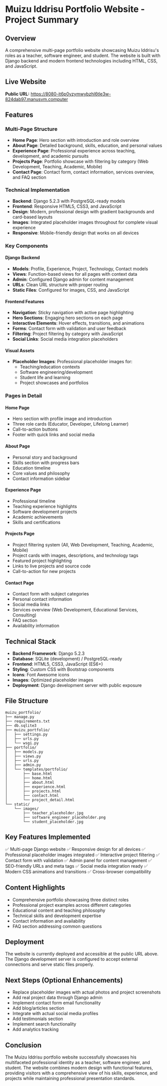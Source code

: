 # Muizu Iddrisu Portfolio Website - Project Summary

## Overview
A comprehensive multi-page portfolio website showcasing Muizu Iddrisu's roles as a teacher, software engineer, and student. The website is built with Django backend and modern frontend technologies including HTML, CSS, and JavaScript.

## Live Website
**Public URL:** https://8080-it6p0yzymwybzhl6tle3w-824dab97.manusvm.computer

## Features

### Multi-Page Structure
- **Home Page**: Hero section with introduction and role overview
- **About Page**: Detailed background, skills, education, and personal values
- **Experience Page**: Professional experience across teaching, development, and academic pursuits
- **Projects Page**: Portfolio showcase with filtering by category (Web Development, Teaching, Academic, Mobile)
- **Contact Page**: Contact form, contact information, services overview, and FAQ section

### Technical Implementation
- **Backend**: Django 5.2.3 with PostgreSQL-ready models
- **Frontend**: Responsive HTML5, CSS3, and JavaScript
- **Design**: Modern, professional design with gradient backgrounds and card-based layouts
- **Images**: Integrated placeholder images throughout for complete visual experience
- **Responsive**: Mobile-friendly design that works on all devices

### Key Components

#### Django Backend
- **Models**: Profile, Experience, Project, Technology, Contact models
- **Views**: Function-based views for all pages with context data
- **Admin**: Configured Django admin for content management
- **URLs**: Clean URL structure with proper routing
- **Static Files**: Configured for images, CSS, and JavaScript

#### Frontend Features
- **Navigation**: Sticky navigation with active page highlighting
- **Hero Sections**: Engaging hero sections on each page
- **Interactive Elements**: Hover effects, transitions, and animations
- **Forms**: Contact form with validation and user feedback
- **Filtering**: Project filtering by category with JavaScript
- **Social Links**: Social media integration placeholders

#### Visual Assets
- **Placeholder Images**: Professional placeholder images for:
  - Teaching/education contexts
  - Software engineering/development
  - Student life and learning
  - Project showcases and portfolios

### Pages in Detail

#### Home Page
- Hero section with profile image and introduction
- Three role cards (Educator, Developer, Lifelong Learner)
- Call-to-action buttons
- Footer with quick links and social media

#### About Page
- Personal story and background
- Skills section with progress bars
- Education timeline
- Core values and philosophy
- Contact information sidebar

#### Experience Page
- Professional timeline
- Teaching experience highlights
- Software development projects
- Academic achievements
- Skills and certifications

#### Projects Page
- Project filtering system (All, Web Development, Teaching, Academic, Mobile)
- Project cards with images, descriptions, and technology tags
- Featured project highlighting
- Links to live projects and source code
- Call-to-action for new projects

#### Contact Page
- Contact form with subject categories
- Personal contact information
- Social media links
- Services overview (Web Development, Educational Services, Consulting)
- FAQ section
- Availability information

## Technical Stack
- **Backend Framework**: Django 5.2.3
- **Database**: SQLite (development) / PostgreSQL-ready
- **Frontend**: HTML5, CSS3, JavaScript (ES6+)
- **Styling**: Custom CSS with Bootstrap components
- **Icons**: Font Awesome icons
- **Images**: Optimized placeholder images
- **Deployment**: Django development server with public exposure

## File Structure
```
muizu_portfolio/
├── manage.py
├── requirements.txt
├── db.sqlite3
├── muizu_portfolio/
│   ├── settings.py
│   ├── urls.py
│   └── wsgi.py
├── portfolio/
│   ├── models.py
│   ├── views.py
│   ├── urls.py
│   ├── admin.py
│   └── templates/portfolio/
│       ├── base.html
│       ├── home.html
│       ├── about.html
│       ├── experience.html
│       ├── projects.html
│       ├── contact.html
│       └── project_detail.html
└── static/
    └── images/
        ├── teacher_placeholder.jpg
        ├── software_engineer_placeholder.png
        └── student_placeholder.jpg
```

## Key Features Implemented
✅ Multi-page Django website
✅ Responsive design for all devices
✅ Professional placeholder images integrated
✅ Interactive project filtering
✅ Contact form with validation
✅ Admin panel for content management
✅ SEO-friendly URLs and meta tags
✅ Social media integration ready
✅ Modern CSS animations and transitions
✅ Cross-browser compatibility

## Content Highlights
- Comprehensive portfolio showcasing three distinct roles
- Professional project examples across different categories
- Educational content and teaching philosophy
- Technical skills and development expertise
- Contact information and availability
- FAQ section addressing common questions

## Deployment
The website is currently deployed and accessible at the public URL above. The Django development server is configured to accept external connections and serve static files properly.

## Next Steps (Optional Enhancements)
- Replace placeholder images with actual photos and project screenshots
- Add real project data through Django admin
- Implement contact form email functionality
- Add blog/articles section
- Integrate with actual social media profiles
- Add testimonials section
- Implement search functionality
- Add analytics tracking

## Conclusion
The Muizu Iddrisu portfolio website successfully showcases his multifaceted professional identity as a teacher, software engineer, and student. The website combines modern design with functional features, providing visitors with a comprehensive view of his skills, experience, and projects while maintaining professional presentation standards.
